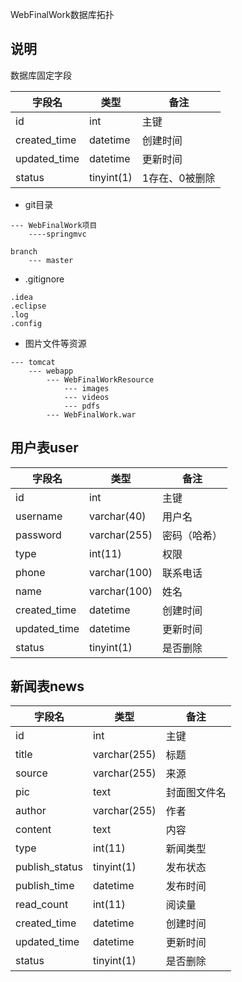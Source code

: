 WebFinalWork数据库拓扑

## 说明

数据库固定字段

| 字段名       | 类型       | 备注           |
| ------------ | ---------- | -------------- |
| id           | int        | 主键           |
| created_time | datetime   | 创建时间       |
| updated_time | datetime   | 更新时间       |
| status       | tinyint(1) | 1存在、0被删除 |



* git目录

```
--- WebFinalWork项目
	----springmvc
		
branch
	--- master
```

* .gitignore

```
.idea
.eclipse
.log
.config
```

* 图片文件等资源

```
--- tomcat 
	--- webapp
		--- WebFinalWorkResource
			--- images
			--- videos
			--- pdfs
		--- WebFinalWork.war
```




## 用户表user

| 字段名       | 类型         | 备注         |
| ------------ | ------------ | ------------ |
| id           | int          | 主键         |
| username     | varchar(40)  | 用户名       |
| password     | varchar(255) | 密码（哈希） |
| type         | int(11)      | 权限         |
| phone        | varchar(100) | 联系电话     |
| name         | varchar(100) | 姓名         |
| created_time | datetime     | 创建时间     |
| updated_time | datetime     | 更新时间     |
| status       | tinyint(1)   | 是否删除     |



## 新闻表news

| 字段名         | 类型         | 备注         |
| -------------- | ------------ | ------------ |
| id             | int          | 主键         |
| title          | varchar(255) | 标题         |
| source         | varchar(255) | 来源         |
| pic            | text         | 封面图文件名 |
| author         | varchar(255) | 作者         |
| content        | text         | 内容         |
| type           | int(11)      | 新闻类型     |
| publish_status | tinyint(1)   | 发布状态     |
| publish_time   | datetime     | 发布时间     |
| read_count     | int(11)      | 阅读量       |
| created_time   | datetime     | 创建时间     |
| updated_time   | datetime     | 更新时间     |
| status         | tinyint(1)   | 是否删除     |



